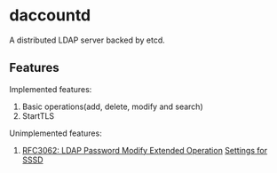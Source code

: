 # daccountd

A distributed LDAP server backed by etcd.

## Features

Implemented features:

1. Basic operations(add, delete, modify and search)
2. StartTLS

Unimplemented features:

1. [RFC3062: LDAP Password Modify Extended Operation](https://tools.ietf.org/html/rfc3062) [Settings for SSSD](https://sssd.io/docs/design_pages/chpass_without_exop.html)
